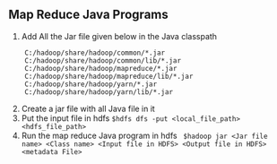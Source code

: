## Map Reduce Java Programs

1. Add All the Jar file given below in the Java classpath
```
	C:/hadoop/share/hadoop/common/*.jar
	C:/hadoop/share/hadoop/common/lib/*.jar
	C:/hadoop/share/hadoop/mapreduce/*.jar
	C:/hadoop/share/hadoop/mapreduce/lib/*.jar
	C:/hadoop/share/hadoop/yarn/*.jar
	C:/hadoop/share/hadoop/yarn/lib/*.jar
```
2. Create a jar file with all Java file in it
3. Put the input file in hdfs
	``` $hdfs dfs -put <local_file_path> <hdfs_file_path> ```
4. Run the map reduce Java program in hdfs
	``` $hadoop jar <Jar file name> <Class name> <Input file in HDFS> <Output file in HDFS> <metadata File>```

